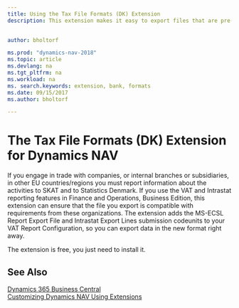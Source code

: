 ```yaml
---
title: Using the Tax File Formats (DK) Extension
description: This extension makes it easy to export files that are pre-formatted to meet bank requirements for electronic submissions. 

 
author: bholtorf

ms.prod: "dynamics-nav-2018"
ms.topic: article
ms.devlang: na
ms.tgt_pltfrm: na
ms.workload: na
ms. search.keywords: extension, bank, formats
ms.date: 09/15/2017
ms.author: bholtorf

---
```


# The Tax File Formats (DK) Extension for Dynamics NAV
If you engage in trade with companies, or internal branches or subsidiaries, in other EU countries/regions you must report information about the activities to SKAT and to Statistics Denmark. If you use the VAT and Intrastat reporting features in Finance and Operations, Business Edition, this extension can ensure that the file you export is compatible with requirements from these organizations. The extension adds the MS-ECSL Report Export File and Intrastat Export Lines submission codeunits to your VAT Report Configuration, so you can export data in the new format right away.

The extension is free, you just need to install it. 

## See Also
[Dynamics 365 Business Central](/dynamics365/business-central/)  
[Customizing Dynamics NAV Using Extensions](ui-extensions.md)